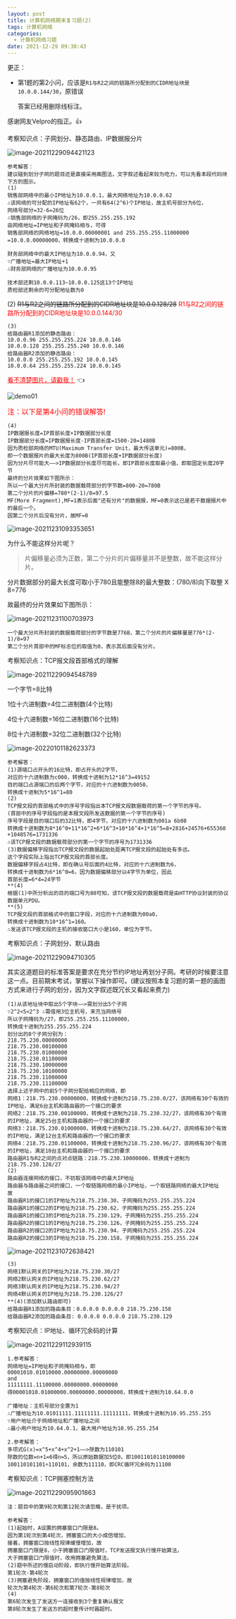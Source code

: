 ```yaml
---
layout: post
title: 计算机网络期末复习题(2)
tags: 计算机网络
categories:
  - 计算机网络习题
date: 2021-12-29 09:38:43
---
```




更正：

+ 第1题的第2小问，应该是`R1与R2之间的链路所分配到的CIDR地址块是10.0.0.144/30`，原错误

  答案已经用删除线标注。

感谢网友Velpro的指正。:thumbsup:



考察知识点：子网划分、静态路由、IP数据报分片

<!--more-->

![image-20211229094421123](https://gitee.com/gujiakai/pic-go-typora02/raw/master/img/202112290944214.png)

```
参考解答：
建议碰到划分子网的题目还是直接采用画图法，文字叙述看起来较为吃力，可以先看本段代码块下方的图示。
(1)
销售部网络中的最小IP地址为10.0.0.1，最大网络地址为10.0.0.62
∴该网络的可分配的IP地址有62个，一共有64(2^6)个IP地址，故主机号部分为6位，
网络号部分=32-6=26位
∴销售部网络的子网掩码为/26，即255.255.255.192
由网络地址=IP地址和子网掩码相与，可得
销售部网络的网络地址=10.0.0.00000001 and 255.255.255.11000000
=10.0.0.00000000，转换成十进制为10.0.0.0

财务部网络中的最大IP地址为10.0.0.94，又
∵广播地址=最大IP地址+1
∴财务部网络的广播地址为10.0.0.95

技术部还剩10.0.0.113~10.0.0.125这13个IP地址
质检部还剩余的可分配地址数为0

```

(2)
~~R1与R2之间的链路所分配到的CIDR地址块是10.0.0.128/28~~
<font color="red">R1与R2之间的链路所分配到的CIDR地址块是10.0.0.144/30</font>


```
(3)
给路由器R1添加的静态路由：
10.0.0.96 255.255.255.224 10.0.0.146
10.0.0.128 255.255.255.240 10.0.0.146
给路由器R2添加的静态路由：
10.0.0.0 255.255.255.192 10.0.0.145
10.0.0.64 255.255.255.224 10.0.0.145
```

<a href="https://gitee.com/gujiakai/pic-go-typora02/raw/master/img/202112310856335.png" style="color:red;border-bottom:none">看不清楚图片，请戳我！</a> :point_left:

![demo01](https://gitee.com/gujiakai/pic-go-typora02/raw/master/img/202112310912528.png)



<font color="red" size=3>注：以下是第4小问的错误解答!</font>

```
(4)
IP数据报长度=IP首部长度+IP数据部分长度
IP数据部分长度=IP数据报长度-IP首部长度=1500-20=1480B
因为质检部网络的MTU(Maximum Transfer Unit，最大传送单元)=800B，
即一个数据报片的最大长度为800B(IP首部长度+IP数据部分长度)
因为分片尽可能大——>IP数据部分长度尽可能长，即IP首部长度取最小值，即取固定长度20字节
最终的分片效果如下图所示：
所以一个最大分片所封装的数据载荷部分的字节数=800-20=780B
第二个分片的片偏移=780*(2-1)/8=97.5
MF(More Fragment),MF=1表示后面"还有分片"的数据报，MF=0表示这已是若干数据报片中的最后一个。
因第二个分片后没有分片，故MF=0
```

![image-20211231093353651](https://gitee.com/gujiakai/pic-go-typora02/raw/master/img/202112310933771.png)

为什么不能这样分片呢？

> 片偏移量必须为正数，第二个分片的片偏移量并不是整数，故不能这样分片。

分片数据部分的最大长度可取小于780且能整除8的最大整数：(780/8)向下取整 X 8=776

故最终的分片效果如下图所示：

![image-20211231100703973](https://gitee.com/gujiakai/pic-go-typora02/raw/master/img/202112311007086.png)

```
一个最大分片所封装的数据载荷部分的字节数是776B，第二个分片的片偏移量是776*(2-1)/8=97
第二个分片首部中的MF标志位的取值为0，表示其后面没有分片。
```



考察知识点：TCP报文段首部格式的理解

![image-20211229094548789](https://gitee.com/gujiakai/pic-go-typora02/raw/master/img/202112290945876.png)

一个字节=8比特

1位十六进制数=4位二进制数(4个比特)

4位十六进制数=16位二进制数(16个比特)

8位十六进制数=32位二进制数(32个比特)

![image-20220101182623373](https://gitee.com/gujiakai/pic-go-typora02/raw/master/img/202201011826450.png)

```
参考解答：
(1)源端口占开头的16比特，即占开头的2字节，
对应的十六进制数为c000，转换成十进制为12*16^3=49152
目的端口占源端口的后两个字节，对应的十六进制数为0050，
转换成十进制为5*16^1=80
(2)
TCP报文段的首部格式中的序号字段指出本TCP报文段数据载荷的第一个字节的序号。
(首部中的序号字段指的是本报文段所发送数据的第一个字节的序号)
序号字段是目的端口后的32比特，即4字节，对应的十六进制数为001a 6b08
转换成十进制数为8*16^0+11*16^2+6*16^3+10*16^4+1*16^5=8+2816+24576+655360
+1048576=1731336
∴该TCP报文段的数据载荷部分的第一个字节的序号为1731336
(3)数据偏移字段指出TCP报文段的数据起始处距离TCP报文段的起始处有多远。
这个字段实际上指出TCP报文段的首部长度。
数据偏移字段占4比特，即在确认号后面的4比特，对应的十六进制数为6，
转换成十进制数为6*16^0=6，因为数据偏移部分以4字节为单位，因此
首部长度=6*4=24字节
**(4)
根据(1)中所分析出的目的端口号为80可知，该TCP报文段的数据载荷是由HTTP协议封装的协议数据单元PDU。
**(5)
TCP报文段的首部格式中的窗口字段，对应的十六进制数为00a0，
转换成十进制数为10*16^1=160。
∴发送该TCP报文段的主机的接收窗口大小是160，单位为字节。
```



考察知识点：子网划分、默认路由 

![image-20211229094710305](https://gitee.com/gujiakai/pic-go-typora02/raw/master/img/202112290947367.png)

其实这道题目的标准答案是要求在充分节约IP地址再划分子网。考研的时候要注意这一点。目前期末考试，掌握以下操作即可。(建议按照本复习题的第一题的画图方式来进行子网的划分，因为文字叙述既冗长又看起来费力)

```
(1)从该地址块中取出5个字块——>需划分出5个子网
∵2^2<5<2^3 ∴需借用3位主机号，来充当网络号
所以子网掩码为/27，即255.255.255.11100000，
转换成十进制为255.255.255.224
划分出的8个子网分别为：
218.75.230.00000000
218.75.230.00100000
218.75.230.01000000
218.75.230.01100000
218.75.230.10000000
218.75.230.10100000
218.75.230.11000000
218.75.230.11100000
选择上述子网中的前5个子网分配给相应的网络，即
网络1：218.75.230.00000000，转换成十进制为218.75.230.0/27，该网络有30个有效的IP地址，满足6台主机和路由器的一个接口的要求
网络2：218.75.230.00100000，转换成十进制为218.75.230.32/27，该网络有30个有效的IP地址，满足25台主机和路由器的一个接口的要求
网络3：218.75.230.01000000，转换成十进制为218.75.230.64/27，该网络有30个有效的IP地址，满足12台主机和路由器的一个接口的要求
网络4：218.75.230.01100000，转换成十进制为218.75.230.96/27，该网络有30个有效的IP地址，满足10台主机和路由器的一个接口的要求
路由器R1与R2之间的点对点链路：218.75.230.10000000，转换成十进制为218.75.230.128/27
(2)
路由器连接网络的接口，不妨取该网络中的最大IP地址
路由器与路由器之间的接口，一个取链路网络的最小IP地址，一个取链路网络的最大IP地址
故
路由器R1的接口1的IP地址为218.75.230.30，子网掩码为255.255.255.224
路由器R1的接口2的IP地址为218.75.230.62，子网掩码为255.255.255.224
路由器R1的接口3的IP地址为218.75.230.129，子网掩码为255.255.255.224
路由器R2的接口1的IP地址为218.75.230.126，子网掩码为255.255.255.224
路由器R2的接口2的IP地址为218.75.230.94，子网掩码为255.255.255.224
路由器R2的接口3的IP地址为218.75.230.158，子网掩码为255.255.255.224
```

![image-20211231072638421](https://gitee.com/gujiakai/pic-go-typora02/raw/master/img/202112310726601.png)

```
(3)
网络1默认网关的IP地址为218.75.230.30/27
网络2默认网关的IP地址为218.75.230.62/27
网络3默认网关的IP地址为218.75.230.94/27
网络4默认网关的IP地址为218.75.230.126/27
**(4)(添加默认路由即可)
给路由器R1添加的路由条目：0.0.0.0 0.0.0.0 218.75.230.158
给路由器R2添加的路由条目: 0.0.0.0 0.0.0.0 218.75.230.129
```



考察知识点：IP地址、循环冗余码的计算

![image-20211229112939115](https://gitee.com/gujiakai/pic-go-typora02/raw/master/img/202112291129184.png)

```
1.参考解答：
网络地址=IP地址和子网掩码相与，即
00001010.01010000.00000000.00000000
and
11111111.11100000.00000000.00000000
得00001010.01000000.00000000.00000000，转换成十进制为10.64.0.0

广播地址：主机号部分全置为1
∴广播地址为10.01011111.11111111.11111111，转换成十进制为10.95.255.255
∵用户地址介于网络地址和广播地址之间
∴最小用户地址为10.64.0.1，最大用户地址为10.95.255.254

2.参考解答：
多项式G(x)=x^5+x^4+x^2+1——>除数为110101
除数的位数=n+1=6得n=5，所以原始数据加5位0，即10011010110100000
100110101101÷110101，余数为11110，即CRC循环冗余码为11100
```



考察知识点：TCP拥塞控制方法

![image-20211229095901863](https://gitee.com/gujiakai/pic-go-typora02/raw/master/img/202112290959931.png)

```
注：题目中的第9轮次和第12轮次请忽略，是干扰项。

参考解答：
(1)起始时，A设置的拥塞窗口门限是8。
因为第1轮次到第4轮次，拥塞窗口的大小成倍增加，
接着，拥塞窗口按线性规律缓慢增加，故
拥塞窗口门限是8，小于拥塞窗口门限值时，TCP发送报文执行慢开始算法，
大于拥塞窗口门限值时，改用拥塞避免算法。
(2)题中所述的慢启动阶段，即执行慢开始算法阶段。
第1轮次-第4轮次
(3)拥塞避免阶段，拥塞窗口的值按线性规律增加，故
轮次为第4轮次-第6轮次和第7轮次-第8轮次
(4)
第6轮次发生了发送方一连接收到3个重复确认报文
第8轮次发生了发送方的超时重传计时器超时。
```



